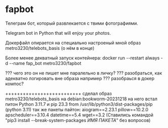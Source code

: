 # fapbot
Телеграм бот, который развлекается с твими фотографиями. 

Telegram bot in Python that will enjoy your photos.





Докерфайл опирается на специально настроеный мной образ metro3230/telebots_basis  (о нём в конце)

Более менее декватный запуск контейнера:
docker run --restart always -d --name fap_bot metro3230/fapbot

??? чего это он не пишет мне паралельно в личку? 
??? разобраться, как адекватно логировать вне образа например 
??? разобраься в докер компос?





++++++++++++++++++++++++++
сделал образ metro3230/telebots_basis на debian:bookworm-20231218
на него встал питон Python 3.11.7
и pip 23.3 from /usr/lib/python3/dist-packages/pip (python 3.11)
    так же пакеты пайтон:
     aiogram==2.23.1
     pillow==10.2.0
     apscheduler==3.10.4
     datetime==5.4
     wget==3.2
(Cтавились командой "pip3 install --break-system-packages *ИМЯ ПАКЕТА*" без вопросов)